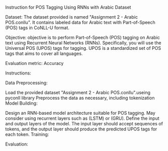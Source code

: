 Instruction for POS Tagging Using RNNs with Arabic Dataset

Dataset: The dataset provided is named "Assignment 2 - Arabic POS.conllu". It contains labeled data for Arabic text with Part-of-Speech (POS) tags in CoNLL-U format.

Objective: objective is to perform Part-of-Speech (POS) tagging on Arabic text using Recurrent Neural Networks (RNNs). Specifically, you will use the Universal POS (UPOS) tags for tagging. UPOS is a standardized set of POS tags that aims to cover all languages.

Evaluation metric: Accuracy

Instructions:

Data Preprocessing:

Load the provided dataset "Assignment 2 - Arabic POS.conllu".useing pyconll library
Preprocess the data as necessary, including tokenization
Model Building:

Design an RNN-based model architecture suitable for POS tagging. May consider using recurrent layers such as (LSTM) or (GRU).
Define the input and output layers of the model. The input layer should accept sequences of tokens, and the output layer should produce the predicted UPOS tags for each token.
Training:

Evaluation:
